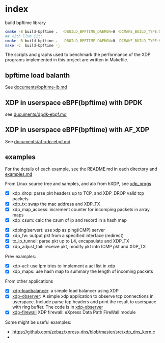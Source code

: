# index

build bpftime library

```sh
cmake -B build-bpftime .  -DBUILD_BPFTIME_DAEMON=0 -DCMAKE_BUILD_TYPE:STRING=RelWithDebInfo
## with llvm jit:
cmake -B build-bpftime .  -DBUILD_BPFTIME_DAEMON=0 -DCMAKE_BUILD_TYPE:STRING=RelWithDebInfo -DBPFTIME_LLVM_JIT=1
make -C  build-bpftime -j
```

The scripts and graphs used to benchmark the performance of the XDP programs implemented in this project are written in Makefile.

## bpftime load balanth

See [documents/bpftime-lb.md](documents/bpftime-lb.md)

## XDP in userspace eBPF(bpftime) with DPDK

see [ducuments/dpdk-ebpf.md](documents/dpdk-ebpf.md)

## XDP in userspace eBPF(bpftime) with AF_XDP

See [documents/af-xdp-ebpf.md](documents/af-xdp-ebpf.md)

## examples

For the details of each example, see the README.md in each directory and [examples.md](documents/examples.md)

From Linux source tree and samples, and alo from hXDP, see [xdp_progs](xdp_progs)

- [X] xdp_drop: parse pkt headers up to TCP, and XDP_DROP valid tcp packets
- [X] xdp_tx: swap the mac address and XDP_TX
- [X] xdp_map_access: increment counter for incomping packets in array maps
- [X] xdp_csum: calc the csum of ip and record in a hash map
<!-- - [ ] xdping(client): use xdp as ping(ICMP) client -->
- [X] xdping(server): use xdp as ping(ICMP) server
- [X] xdp_fw: output pkt from a specified interface (redirect)
- [X] tx_ip_tunnel: parse pkt up to L4, encapsulate and XDP_TX
- [X] xdp_adjust_tail: receive pkt, modify pkt into ICMP pkt and XDP_TX

Prev examples:

- [X] xdp-acl: use lpm tries to implement a acl list in xdp
- [X] xdp_maps: use hash map to summary the length of incoming packets

From other applications

- [X] [xdp-loadbalancer](xdp-ebpf-new): a simple load balancer using XDP
- [X] [xdp-observer](https://github.com/hamidrezakhosroabadi/xdp-observer): A simple xdp application to observe tcp connections in userspace. Include parse tcp headers and print the result to userspace with ring buffer. The code is in [xdp-observer](xdp-observer)
- [X] [xdp-firewall](https://github.com/acassen/xdp-fw) XDP firewall: eXpress Data Path FireWall module

Some might be useful examples:

- https://github.com/zebaz/xpress-dns/blob/master/src/xdp_dns_kern.c
- 